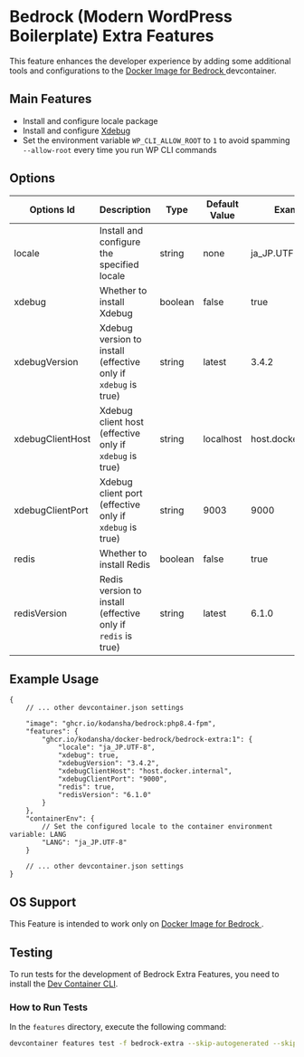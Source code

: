 # Bedrock (Modern WordPress Boilerplate) Extra Features

This feature enhances the developer experience by adding some additional tools and configurations to the [Docker Image for Bedrock
](https://github.com/kodansha/docker-bedrock) devcontainer.

## Main Features

- Install and configure locale package
- Install and configure [Xdebug](https://xdebug.org)
- Set the environment variable `WP_CLI_ALLOW_ROOT` to `1` to avoid spamming `--allow-root` every time you run WP CLI commands

## Options

| Options Id | Description | Type | Default Value | Example |
|-----|-----|-----|-----|-----|
| locale | Install and configure the specified locale | string | none | ja_JP.UTF-8 |
| xdebug | Whether to install Xdebug | boolean | false | true |
| xdebugVersion | Xdebug version to install (effective only if `xdebug` is true) | string | latest | 3.4.2 |
| xdebugClientHost | Xdebug client host (effective only if `xdebug` is true) | string | localhost | host.docker.internal |
| xdebugClientPort | Xdebug client port (effective only if `xdebug` is true) | string | 9003 | 9000 |
| redis | Whether to install Redis | boolean | false | true |
| redisVersion | Redis version to install (effective only if `redis` is true) | string | latest | 6.1.0 |

## Example Usage

```jsonc
{
    // ... other devcontainer.json settings

    "image": "ghcr.io/kodansha/bedrock:php8.4-fpm",
    "features": {
        "ghcr.io/kodansha/docker-bedrock/bedrock-extra:1": {
            "locale": "ja_JP.UTF-8",
            "xdebug": true,
            "xdebugVersion": "3.4.2",
            "xdebugClientHost": "host.docker.internal",
            "xdebugClientPort": "9000",
            "redis": true,
            "redisVersion": "6.1.0"
        }
    },
    "containerEnv": {
        // Set the configured locale to the container environment variable: LANG
        "LANG": "ja_JP.UTF-8"
    }

    // ... other devcontainer.json settings
}
```

## OS Support

This Feature is intended to work only on [Docker Image for Bedrock
](https://github.com/kodansha/docker-bedrock).

## Testing

To run tests for the development of Bedrock Extra Features, you need to install
the [Dev Container CLI](https://github.com/devcontainers/cli).

### How to Run Tests

In the `features` directory, execute the following command:

```bash
devcontainer features test -f bedrock-extra --skip-autogenerated --skip-duplicated .
```
